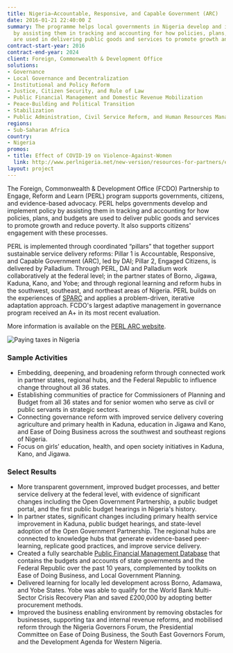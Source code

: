 ```yaml
---
title: Nigeria—Accountable, Responsive, and Capable Government (ARC)
date: 2016-01-21 22:40:00 Z
summary: The programme helps local governments in Nigeria develop and implement policy
  by assisting them in tracking and accounting for how policies, plans, and budgets
  are used in delivering public goods and services to promote growth and reduce poverty.
contract-start-year: 2016
contract-end-year: 2024
client: Foreign, Commonwealth & Development Office
solutions:
- Governance
- Local Governance and Decentralization
- Institutional and Policy Reform
- Justice, Citizen Security, and Rule of Law
- Public Financial Management and Domestic Revenue Mobilization
- Peace-Building and Political Transition
- Stabilization
- Public Administration, Civil Service Reform, and Human Resources Management
regions:
- Sub-Saharan Africa
country:
- Nigeria
promos:
- title: Effect of COVID-19 on Violence-Against-Women
  link: http://www.perlnigeria.net/new-version/resources-for-partners/effect-of-covid-19-on-gender-based-violence
layout: project
---
```


The Foreign, Commonwealth & Development Office (FCDO) Partnership to Engage, Reform and Learn (PERL) program supports governments, citizens, and evidence-based advocacy. PERL helps governments develop and implement policy by assisting them in tracking and accounting for how policies, plans, and budgets are used to deliver public goods and services to promote growth and reduce poverty. It also supports citizens' engagement with these processes.

PERL is implemented through coordinated “pillars” that together support sustainable service delivery reforms: Pillar 1 is Accountable, Responsive, and Capable Government (ARC), led by DAI; Pillar 2, Engaged Citizens, is delivered by Palladium. Through PERL, DAI and Palladium work collaboratively at the federal level; in the partner states of Borno, Jigawa, Kaduna, Kano, and Yobe; and through regional learning and reform hubs in the southwest, southeast, and northeast areas of Nigeria. PERL builds on the experiences of [SPARC](https://www.dai.com/our-work/projects/nigeria-state-partnership-for-accountability-responsiveness-and-capability) and applies a problem-driven, iterative adaptation approach. FCDO's largest adaptive management in governance program received an A+ in its most recent evaluation.

More information is available on the [PERL ARC website](http://www.perlnigeria.net/).

![Paying taxes in Nigeria](/uploads/SPARCtax.jpg)

### Sample Activities

* Embedding, deepening, and broadening reform through connected work in partner states, regional hubs, and the Federal Republic to influence change throughout all 36 states.
* Establishing communities of practice for Commissioners of Planning and Budget from all 36 states and for senior women who serve as civil or public servants in strategic sectors.
* Connecting governance reform with improved service delivery covering agriculture and primary health in Kaduna, education in Jigawa and Kano, and Ease of Doing Business across the southwest and southeast regions of Nigeria.
* Focus on girls’ education, health, and open society initiatives in Kaduna, Kano, and Jigawa.

### Select Results

* More transparent government, improved budget processes, and better service delivery at the federal level, with evidence of significant changes including the Open Government Partnership, a public budget portal, and the first public budget hearings in Nigeria's history.
* In partner states, significant changes including primary health service improvement in Kaduna, public budget hearings, and state-level adoption of the Open Government Partnership. The regional hubs are connected to knowledge hubs that generate evidence-based peer-learning, replicate good practices, and improve service delivery.
* Created a fully searchable [Public Financial Management Database](http://www.perlnigeria.net/new-version/resources-for-partners/perl-arc-public-financial-management-(pfm)-database) that contains the budgets and accounts of state governments and the Federal Republic over the past 10 years, complemented by toolkits on Ease of Doing Business, and Local Government Planning.
* Delivered learning for locally led development across Borno, Adamawa, and Yobe States. Yobe was able to qualify for the World Bank Multi-Sector Crisis Recovery Plan and saved £200,000 by adopting better procurement methods.
* Improved the business enabling environment by removing obstacles for businesses, supporting tax and internal revenue reforms, and mobilised reform through the Nigeria Governors Forum, the Presidential Committee on Ease of Doing Business, the South East Governors Forum, and the Development Agenda for Western Nigeria.
